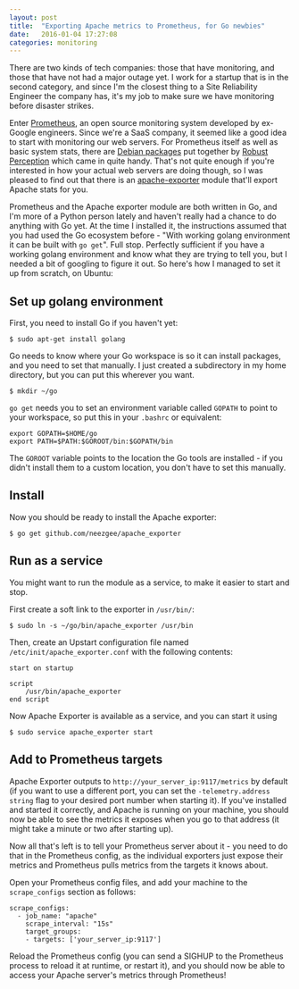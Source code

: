 ```yaml
---
layout: post
title:  "Exporting Apache metrics to Prometheus, for Go newbies"
date:   2016-01-04 17:27:08
categories: monitoring 
---
```



There are two kinds of tech companies: those that have monitoring, and those that have not had a major outage yet. I work for a startup that is in the second category, and since I'm the closest thing to a Site Reliability Engineer the company has, it's my job to make sure we have monitoring before disaster strikes.

Enter [Prometheus][prometheus], an open source monitoring system developed by ex-Google engineers. Since we're a SaaS company, it seemed like a good idea to start with monitoring our web servers. For Prometheus itself as well as basic system stats, there are [Debian packages][robust-perception-deb] put together by [Robust Perception][robust-perception] which came in quite handy. That's not quite enough if you're interested in how your actual web servers are doing though, so I was pleased to find out that there is an [apache-exporter][apache-exporter] module that'll export Apache stats for you. 

Prometheus and the Apache exporter module are both written in Go, and I'm more of a Python person lately and haven't really had a chance to do anything with Go yet. At the time I installed it, the instructions assumed that you had used the Go ecosystem before - "With working golang environment it can be built with `go get`". Full stop. Perfectly sufficient if you have a working golang environment and know what they are trying to tell you, but I needed a bit of googling to figure it out. So here's how I managed to set it up from scratch, on Ubuntu: 

## Set up golang environment

First, you need to install Go if you haven't yet:
```
$ sudo apt-get install golang
```

Go needs to know where your Go workspace is so it can install packages, and you need to set that manually. I just created a subdirectory in my home directory, but you can put this wherever you want. 

```
$ mkdir ~/go
```

`go get` needs you to set an environment variable called `GOPATH` to point to your workspace, so put this in your `.bashrc` or equivalent:

```
export GOPATH=$HOME/go
export PATH=$PATH:$GOROOT/bin:$GOPATH/bin
```

The `GOROOT` variable points to the location the Go tools are installed - if you didn't install them to a custom location, you don't have to set this manually. 

## Install 

Now you should be ready to install the Apache exporter:

```
$ go get github.com/neezgee/apache_exporter
```

## Run as a service 

You might want to run the module as a service, to make it easier to start and stop.

First create a soft link to the exporter in ``/usr/bin/``:

```
$ sudo ln -s ~/go/bin/apache_exporter /usr/bin
```

Then, create an Upstart configuration file named ``/etc/init/apache_exporter.conf`` with the following contents:

    start on startup

    script
        /usr/bin/apache_exporter
    end script


Now Apache Exporter is available as a service, and you can start it using 

```
$ sudo service apache_exporter start
```

## Add to Prometheus targets

Apache Exporter outputs to ``http://your_server_ip:9117/metrics`` by default (if you want to use a different port, you can set the `-telemetry.address string` flag to your desired port number when starting it). If you've installed and started it correctly, and Apache is running on your machine, you should now be able to see the metrics it exposes when you go to that address (it might take a minute or two after starting up).

Now all that's left is to tell your Prometheus server about it - you need to do that in the Prometheus config, as the individual exporters just expose their metrics and Prometheus pulls metrics from the targets it knows about.

Open your Prometheus config files, and add your machine to the ``scrape_configs`` section as follows:

    scrape_configs:
      - job_name: "apache"
        scrape_interval: "15s"
        target_groups:
        - targets: ['your_server_ip:9117']
    
Reload the Prometheus config (you can send a SIGHUP to the Prometheus process to reload it at runtime, or restart it), and you should now be able to access your Apache server's metrics through Prometheus!

[apache-exporter]: https://github.com/neezgee/apache_exporter
[prometheus]: http://prometheus.io/
[robust-perception-deb]: http://www.robustperception.io/machine-monitoring-with-prometheus-debs/
[robust-perception]: http://www.robustperception.io

